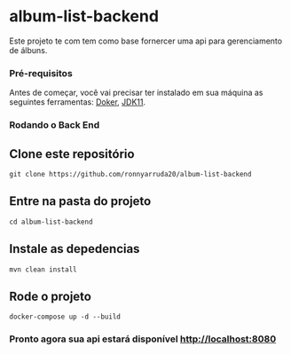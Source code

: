 # album-list-backend

 Este projeto te com tem como base fornercer uma api para gerenciamento de álbuns.
 
### Pré-requisitos


Antes de começar, você vai precisar ter instalado em sua máquina as seguintes ferramentas:
[Doker](https://www.docker.com/products/docker-desktop),  [JDK11](https://www.oracle.com/br/java/technologies/javase-jdk11-downloads.html).

### Rodando o Back End 

## Clone este repositório
``` 
git clone https://github.com/ronnyarruda20/album-list-backend
```
## Entre na pasta do projeto
```
cd album-list-backend
```
## Instale as depedencias 
```
mvn clean install
```
## Rode o projeto
```
docker-compose up -d --build
```
### Pronto agora sua api estará disponível [http://localhost:8080](http://localhost:8080)

